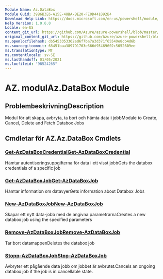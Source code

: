 ```yaml
---
Module Name: Az.DataBox
Module Guid: 39B6B3E6-A15E-48BA-BE20-FE0D441D92B4
Download Help Link: https://docs.microsoft.com/en-us/powershell/module/az.databox
Help Version: 1.0.0.0
Locale: en-US
content_git_url: https://github.com/Azure/azure-powershell/blob/master/src/DataBox/DataBox/help/Az.DataBox.md
original_content_git_url: https://github.com/Azure/azure-powershell/blob/master/src/DataBox/DataBox/help/Az.DataBox.md
ms.openlocfilehash: db5453353362ed6f7ba7a3d371f65540e8cb4d6b
ms.sourcegitcommit: 68451baa389791703e666d95469602c5652609ee
ms.translationtype: MT
ms.contentlocale: sv-SE
ms.lasthandoff: 01/05/2021
ms.locfileid: "98524265"
---
```

# <span data-ttu-id="16bb6-101">AZ. modul</span><span class="sxs-lookup"><span data-stu-id="16bb6-101">Az.DataBox Module</span></span>
## <span data-ttu-id="16bb6-102">Problembeskrivning</span><span class="sxs-lookup"><span data-stu-id="16bb6-102">Description</span></span>
<span data-ttu-id="16bb6-103">Modul för att skapa, avbryta, ta bort och hämta data i jobb</span><span class="sxs-lookup"><span data-stu-id="16bb6-103">Module to Create, Cancel, Delete and Fetch Databox Jobs</span></span>

## <span data-ttu-id="16bb6-104">Cmdletar för AZ.</span><span class="sxs-lookup"><span data-stu-id="16bb6-104">Az.DataBox Cmdlets</span></span>
### [<span data-ttu-id="16bb6-105">Get-AzDataBoxCredential</span><span class="sxs-lookup"><span data-stu-id="16bb6-105">Get-AzDataBoxCredential</span></span>](Get-AzDataBoxCredential.md)
<span data-ttu-id="16bb6-106">Hämtar autentiseringsuppgifterna för data i ett visst jobb</span><span class="sxs-lookup"><span data-stu-id="16bb6-106">Gets the databox credentials of a specific job</span></span>

### [<span data-ttu-id="16bb6-107">Get-AzDataBoxJob</span><span class="sxs-lookup"><span data-stu-id="16bb6-107">Get-AzDataBoxJob</span></span>](Get-AzDataBoxJob.md)
<span data-ttu-id="16bb6-108">Hämtar information om datavyer</span><span class="sxs-lookup"><span data-stu-id="16bb6-108">Gets information about Databox Jobs</span></span>

### [<span data-ttu-id="16bb6-109">New-AzDataBoxJob</span><span class="sxs-lookup"><span data-stu-id="16bb6-109">New-AzDataBoxJob</span></span>](New-AzDataBoxJob.md)
<span data-ttu-id="16bb6-110">Skapar ett nytt data-jobb med de angivna parametrarna</span><span class="sxs-lookup"><span data-stu-id="16bb6-110">Creates a new databox job using the specified parameters</span></span>

### [<span data-ttu-id="16bb6-111">Remove-AzDataBoxJob</span><span class="sxs-lookup"><span data-stu-id="16bb6-111">Remove-AzDataBoxJob</span></span>](Remove-AzDataBoxJob.md)
<span data-ttu-id="16bb6-112">Tar bort datamappen</span><span class="sxs-lookup"><span data-stu-id="16bb6-112">Deletes the databox job</span></span>

### [<span data-ttu-id="16bb6-113">Stopp-AzDataBoxJob</span><span class="sxs-lookup"><span data-stu-id="16bb6-113">Stop-AzDataBoxJob</span></span>](Stop-AzDataBoxJob.md)
<span data-ttu-id="16bb6-114">Avbryter ett pågående data jobb om jobbet är avbrutet.</span><span class="sxs-lookup"><span data-stu-id="16bb6-114">Cancels an ongoing databox job if the job is in cancellable state.</span></span>

